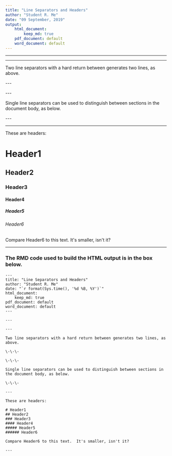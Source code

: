```yaml
---
title: "Line Separators and Headers"
author: "Student R. Me"
date: "09 September, 2019"
output: 
    html_document:
        keep_md: true
    pdf_document: default
    word_document: default
---
```


---

---

Two line separators with a hard return between generates two lines, as above. 

\-\-\-

\-\-\-

Single line separators can be used to distinguish between sections in the document body, as below.

\-\-\-

---

These are headers:

# Header1
## Header2
### Header3
#### Header4
##### Header5
###### Header6

Compare Header6 to this text.  It's smaller, isn't it?

---

### The RMD code used to build the HTML output is in the box below.

    ---
    title: "Line Separators and Headers"
    author: "Student R. Me"
    date: "`r format(Sys.time(), '%d %B, %Y')`"
    html_document:
        keep_md: true
    pdf_document: default
    word_document: default  
    ---
    
    ---
    
    ---
    
    Two line separators with a hard return between generates two lines, as above. 
    
    \-\-\-
    
    \-\-\-
    
    Single line separators can be used to distinguish between sections in the document body, as below.
    
    \-\-\-
    
    ---
    
    These are headers:
    
    # Header1
    ## Header2
    ### Header3
    #### Header4
    ##### Header5
    ###### Header6
    
    Compare Header6 to this text.  It's smaller, isn't it?
    
    ---



